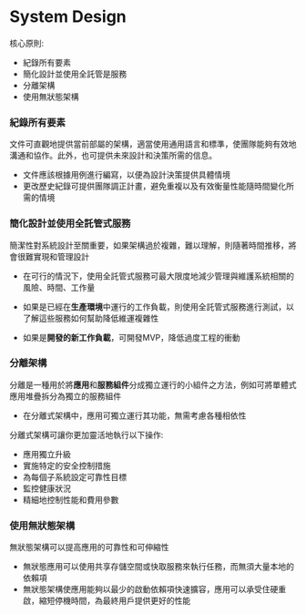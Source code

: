 # System Design

核心原則: 
* 紀錄所有要素
* 簡化設計並使用全託管是服務
* 分離架構
* 使用無狀態架構

### 紀錄所有要素

文件可直觀地提供當前部屬的架構，適當使用通用語言和標準，使團隊能夠有效地溝通和協作。此外，也可提供未來設計和決策所需的信息。

* 文件應該根據用例進行編寫，以便為設計決策提供具體情境
* 更改歷史紀錄可提供團隊調正計畫，避免重複以及有效衡量性能隨時間變化所需的情境

### 簡化設計並使用全託管式服務

簡潔性對系統設計至關重要，如果架構過於複雜，難以理解，則隨著時間推移，將會很難實現和管理設計

* 在可行的情況下，使用全託管式服務可最大限度地減少管理與維護系統相關的風險、時間、工作量

* 如果是已經在**生產環境**中運行的工作負載，則使用全託管式服務進行測試，以了解這些服務如何幫助降低維運複雜性

* 如果是**開發的新工作負載**，可開發MVP，降低過度工程的衝動

### 分離架構

分離是一種用於將**應用**和**服務組件**分成獨立運行的小組件之方法，例如可將單體式應用堆疊拆分為獨立的服務組件
* 在分離式架構中，應用可獨立運行其功能，無需考慮各種相依性

分離式架構可讓你更加靈活地執行以下操作:
* 應用獨立升級
* 實施特定的安全控制措施
* 為每個子系統設定可靠性目標
* 監控健康狀況
* 精細地控制性能和費用參數

### 使用無狀態架構

無狀態架構可以提高應用的可靠性和可伸縮性

* 無狀態應用可以使用共享存儲空間或快取服務來執行任務，而無須大量本地的依賴項
* 無狀態架構使應用能夠以最少的啟動依賴項快速擴容，應用可以承受住硬重啟，縮短停機時間，為最終用戶提供更好的性能

